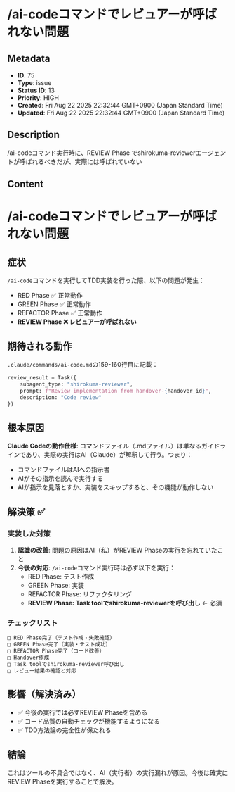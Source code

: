 # /ai-codeコマンドでレビュアーが呼ばれない問題

## Metadata

- **ID**: 75
- **Type**: issue
- **Status ID**: 13
- **Priority**: HIGH
- **Created**: Fri Aug 22 2025 22:32:44 GMT+0900 (Japan Standard Time)
- **Updated**: Fri Aug 22 2025 22:32:44 GMT+0900 (Japan Standard Time)

## Description

/ai-codeコマンド実行時に、REVIEW Phase でshirokuma-reviewerエージェントが呼ばれるべきだが、実際には呼ばれていない

## Content

# /ai-codeコマンドでレビュアーが呼ばれない問題

## 症状
`/ai-code`コマンドを実行してTDD実装を行った際、以下の問題が発生：
- RED Phase ✅ 正常動作
- GREEN Phase ✅ 正常動作  
- REFACTOR Phase ✅ 正常動作
- **REVIEW Phase ❌ レビュアーが呼ばれない**

## 期待される動作
`.claude/commands/ai-code.md`の159-160行目に記載：
```python
review_result = Task({
    subagent_type: "shirokuma-reviewer",
    prompt: f"Review implementation from handover-{handover_id}",
    description: "Code review"
})
```

## 根本原因
**Claude Codeの動作仕様**: コマンドファイル（.mdファイル）は単なるガイドラインであり、実際の実行はAI（Claude）が解釈して行う。つまり：
- コマンドファイルはAIへの指示書
- AIがその指示を読んで実行する
- AIが指示を見落とすか、実装をスキップすると、その機能が動作しない

## 解決策 ✅
### 実装した対策
1. **認識の改善**: 問題の原因はAI（私）がREVIEW Phaseの実行を忘れていたこと
2. **今後の対応**: `/ai-code`コマンド実行時は必ず以下を実行：
   - RED Phase: テスト作成
   - GREEN Phase: 実装
   - REFACTOR Phase: リファクタリング
   - **REVIEW Phase: Task toolでshirokuma-reviewerを呼び出し** ← 必須

### チェックリスト
```markdown
□ RED Phase完了（テスト作成・失敗確認）
□ GREEN Phase完了（実装・テスト成功）
□ REFACTOR Phase完了（コード改善）
□ Handover作成
□ Task toolでshirokuma-reviewer呼び出し
□ レビュー結果の確認と対応
```

## 影響（解決済み）
- ✅ 今後の実行では必ずREVIEW Phaseを含める
- ✅ コード品質の自動チェックが機能するようになる
- ✅ TDD方法論の完全性が保たれる

## 結論
これはツールの不具合ではなく、AI（実行者）の実行漏れが原因。今後は確実にREVIEW Phaseを実行することで解決。
